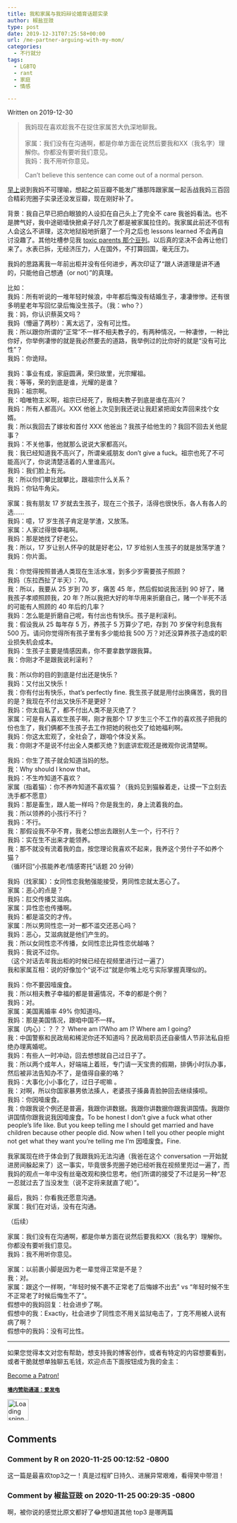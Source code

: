```yaml
---
title: 我和家属与我妈辩论婚育话题实录
author: 椒盐豆豉
type: post
date: 2019-12-31T07:25:58+00:00
url: /me-partner-arguing-with-my-mom/
categories:
  - 不行就分
tags:
  - LGBTQ
  - rant
  - 家庭
  - 情感

---
```

 

Written on 2019-12-30

<blockquote class="wp-block-quote">
  <p>
    我妈现在喜欢趁我不在捉住家属苦大仇深地聊我。 <br /><br />家属：我们没有在沟通啊，都是你单方面在说然后要我和XX（我名字）理解你。你都没有要听我们意见。 <br />我妈：我不用听你意见。
  </p>
  
  <p>
    Can&#8217;t believe this sentence can come out of a normal person.
  </p>
</blockquote>

<a href="https://www.douban.com/doubanapp/dispatch?uri=/status/2744414049/" data-type="URL" data-id="https://www.douban.com/doubanapp/dispatch?uri=/status/2744414049/" target="_blank" rel="noreferrer noopener">早上</a>说到我妈不可理喻，想起之前豆瓣不能发广播那阵跟家属一起舌战我妈三百回合精彩兜圈子实录还没发豆瓣，现在刚好补了。

背景：我自己早已把白眼狼的人设扣在自己头上了完全不 care 我爸妈看法。也不是脾气好，我中途砸墙快掀桌子好几次了都是被家属拉住的。我家属此前还不信有人会这么不讲理，这次地狱般地折磨了一个月之后也 lessons learned 不会再自讨没趣了。其他吐槽参见我 <a href="https://www.douban.com/doubanapp/dispatch?uri=/doulist/120720601/" data-type="URL" data-id="https://www.douban.com/doubanapp/dispatch?uri=/doulist/120720601/" target="_blank" rel="noreferrer noopener">toxic parents 那个豆列</a>。以后真的坚决不会再让他们来了。水表已拆，无经济压力，人在国外，不打算回国，毫无压力。

我妈的思路离我一年前出柜并没有任何进步，再次印证了“跟人讲道理是讲不通的，只能他自己想通（or not）”的真理。

比如：  
我妈：所有听说的一堆年轻时候浪，中年都后悔没有结婚生子，凄凄惨惨。还有很多明星老年写回忆录后悔没生孩子。（我：who？）  
我：妈，你认识蔡英文吗？  
我妈（懵逼了两秒）：离太远了，没有可比性。  
我：所以跟你所谓的“正常”不一样不相夫教子的，有两种情况，一种凄惨，一种比你好，你举例凄惨的就是我必然要去的道路，我举例过的比你好的就是“没有可比性”？  
我妈：你诡辩。

我妈：事业有成，家庭圆满，荣归故里，光宗耀祖。  
我：等等，荣的到底是谁，光耀的是谁？  
我妈：祖宗啊。  
我：咱唯物主义啊，祖宗已经死了，我相夫教子到底是谁在高兴？  
我妈：所有人都高兴。XXX 他爸上次见到我还说让我赶紧把闺女弄回来找个女婿。  
我：所以我回去了嫁妆和首付 XXX 他爸出？我孩子给他生的？我回不回去关他屁事？  
我妈：不关他事，他就那么说说大家都高兴。  
我：我已经知道我不高兴了，所谓亲戚朋友 don&#8217;t give a fuck。祖宗也死了不可能高兴了，你说清楚活着的人里谁高兴。  
我妈：我们脸上有光。  
我：所以你们攀比就攀比，跟祖宗什么关系？  
我妈：你钻牛角尖。

家属：我有朋友 17 岁就去生孩子，现在三个孩子，活得也很快乐，各人有各人的选……  
我妈：噫，17 岁生孩子肯定是学渣，又放荡。  
家属：人家过得很幸福啊。  
我妈：那是她找了好老公。  
我：所以，17 岁让别人怀孕的就是好老公，17 岁给别人生孩子的就是放荡学渣？  
我妈：你片面。

我：你觉得按照普通人类现在生活水准，到多少岁需要孩子照顾？  
我妈（东拉西扯了半天）：70。  
我：所以，我要从 25 岁到 70 岁，痛苦 45 年，然后假如说我活到 90 好了，赌我孩子孝顺照顾我，20 年？所以我把大好的年华用来折磨自己，赌一个半死不活的可能有人照顾的 40 年后的几率？  
我妈：怎么能是折磨自己呢，有付出也有快乐。孩子是利滚利。  
我：假设我从 25 每年存 5 万，养孩子 5 万算少了吧，存到 70 岁保守利息我有 500 万。请问你觉得所有孩子里有多少能给我 500 万？对还没算养孩子造成的职业损失机会成本。  
我妈：生孩子主要是情感因素，你不要拿数学跟我算。  
我：你刚才不是跟我说利滚利？

<!--more-->

我：所以你的目的到底是付出还是快乐？  
我妈：又付出又快乐！  
我：你有付出有快乐，that&#8217;s perfectly fine. 我生孩子就是用付出换痛苦，我的目的是？我现在不付出又快乐不是更好？  
我妈：你太自私了，都不付出人类不是灭绝了？  
家属：可是有人喜欢生孩子啊，刚才我那个 17 岁生三个不工作的喜欢孩子把我的份也生了，我们俩都不生孩子去工作把她的税也交了给她福利啊。  
我妈：你这太宏观了，全社会了，跟咱个体没关系。  
我：你刚才不是说不付出全人类都灭绝？到底讲宏观还是微观你说清楚啊。

我妈：你生了孩子就会知道当妈的愁。  
我：Why should I know that。  
我妈：不生咋知道不喜欢？  
家属（指着猫）：你不养咋知道不喜欢猫？（我妈见到猫躲着走，让摸一下立刻去洗手都不愿意）  
我妈：那是畜生，跟人能一样吗？你是我生的，身上流着我的血。  
我：所以领养的小孩行不行？  
我妈：不行。  
我：那假设我不孕不育，我老公想出去跟别人生一个，行不行？  
我妈：实在生不出来才能领养。  
我：那不就没有流着我的血，按您理论我喜欢不起来，我养这个劳什子不如养个猫？  
（循环回“小孩能养老/情感寄托”话题 20 分钟）

我妈（找家属）：女同性恋我勉强能接受，男同性恋就太恶心了。  
家属：恶心的点是？  
我妈：肛交传播艾滋病。  
家属：异性恋也传播啊。  
我妈：都是滥交的才传。  
家属：所以男同性恋一对一都不滥交还恶心吗？  
我妈：恶心，艾滋病就是他们产生的。  
我：所以女同性恋不传播，女同性恋比异性恋优越咯？  
我妈：我说不过你。  
（这个对话去年我出柜的时候已经在视频里进行过一遍了）  
我和家属互相：说的好像加个“说不过”就是你嘴上吃亏实际掌握真理似的。

我妈：你不要因噎废食。  
我：所以相夫教子幸福的都是普遍情况，不幸的都是个例？  
我妈：对。  
家属：美国离婚率 49% 你知道吗。  
我妈：那是美国情况，跟咱中国不一样。  
家属（内心）：？？？ Where am I?Who am I? Where am I going?  
我：中国警察和民政局和稀泥你还不知道吗？民政局职员还自豪情人节非法私自拒绝办理离婚呢。  
我妈：有些人一时冲动，回去想想就自己过日子了。  
我：所以两个成年人，好端端上着班，专门请一天宝贵的假期，排俩小时队办事，然后被非法告知办不了，是值得自豪的咯？  
我妈：大事化小小事化了，过日子呢嘛 。  
我：对啊，所以你国家暴男依法揍人，老婆孩子揍鼻青脸肿回去继续揍呗。  
我妈：你因噎废食。  
我：你跟我说个例还是普遍，我跟你讲数据。我跟你讲数据你跟我讲国情。我跟你讲国情你跟我说我因噎废食。To be honest I don&#8217;t give a fuck what other people&#8217;s life like. But you keep telling me I should get married and have children because other people did. Now when I tell you other people might not get what they want you&#8217;re telling me I&#8217;m 因噎废食。Fine.

我家属现在终于体会到了我跟我妈无法沟通（我爸在这个 conversation 一开始就进房间躲起来了）这一事实，毕竟很多兜圈子她已经听我在视频里兜过一遍了，而我妈的观点一年中没有丝毫改观和换位思考。他们所谓的接受了不过是另一种“忍一忍就过去了当没发生（说不定将来就直了呢）”。

最后，我妈：你看我还愿意沟通。  
家属：我们在对话，没有在沟通。

（后续）

家属：我们没有在沟通啊，都是你单方面在说然后要我和XX（我名字）理解你。你都没有要听我们意见。  
我妈：我不用听你意见。

家属：以前裹小脚是因为老一辈觉得正常是不是？  
我：对。  
家属：跟这个一样啊，“年轻时候不裹不正常老了后悔嫁不出去” vs “年轻时候不生不正常老了时候后悔生不了”。  
假想中的我妈回复：社会进步了啊。  
假想中的我：Exactly，社会进步了同性恋不用关监狱电击了，丁克不用被人说有病了啊？  
假想中的我妈：没有可比性。

<hr class="wp-block-separator has-text-color has-background has-quaternary-background-color has-quaternary-color is-style-wide" />

如果您觉得本文对您有帮助，想支持我的博客创作，或者有特定的内容想要看到，或者干脆就想单独聊五毛钱，欢迎点击下面按钮成为我的金主：

<a href="https://www.patreon.com/bePatron?u=46962965" data-patreon-widget-type="become-patron-button">Become a Patron!</a>  
  


**<a rel="noreferrer noopener" href="https://afdian.net/@mtfront" target="_blank"><code>墙内赞助通道：爱发电</code></a>**

<div class="da-reactions-outer TpostID345">
  <div class="da-reactions-data da-reactions-container-async left" data-type="post" data-id="345" data-nonce="201dec8b2a" id="da-reactions-slot-post-345"> 
  
  <div class="da-reactions-static">
    <img src="http://blog.douchi.space/wp-content/plugins/da-reactions/assets/dist/loading.svg" alt="Loading spinner" width="48" height="48" style="width:48px; height:48px" />
  </div>
</div></div>

## Comments

### Comment by R on 2020-11-25 00:12:52 -0800
这一篇是最喜欢top3之一！真是过程旷日持久、进展异常艰难，看得笑中带泪！

### Comment by 椒盐豆豉 on 2020-11-25 00:29:35 -0800
啊，被你说的感觉比原文都好了😂想知道其他 top3 是哪两篇